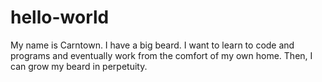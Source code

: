 # hello-world
My name is Carntown.  I have a big beard.  I want to learn to code and programs and eventually work from the comfort of my own home.  Then, I can grow my beard in perpetuity.
